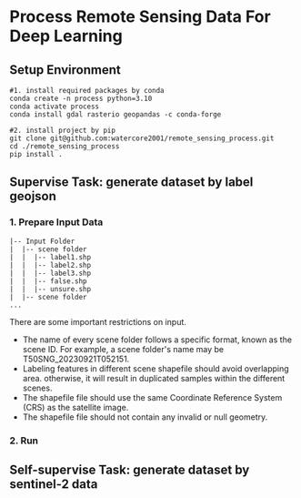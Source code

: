 # Process Remote Sensing Data For Deep Learning

## Setup Environment
```angular2html
#1. install required packages by conda
conda create -n process python=3.10
conda activate process
conda install gdal rasterio geopandas -c conda-forge

#2. install project by pip
git clone git@github.com:watercore2001/remote_sensing_process.git
cd ./remote_sensing_process
pip install .
```

## Supervise Task: generate dataset by label geojson 
### 1. Prepare Input Data
```angular2html
|-- Input Folder
|  |-- scene folder
|  |  |-- label1.shp
|  |  |-- label2.shp
|  |  |-- label3.shp
|  |  |-- false.shp
|  |  |-- unsure.shp
|  |-- scene folder
...
```
There are some important restrictions on input.
- The name of every scene folder follows a specific format, known as the scene ID. 
For example, a scene folder's name may be T50SNG_20230921T052151.
- Labeling features in different scene shapefile should avoid overlapping area.
otherwise, it will result in duplicated samples within the different scenes.
- The shapefile file should use the same Coordinate Reference System (CRS) as the satellite image. 
- The shapefile file should not contain any invalid or null geometry.

### 2. Run



## Self-supervise Task: generate dataset by sentinel-2 data



